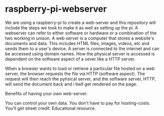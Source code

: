 # raspberry-pi-webserver
We are using a raspberry-pi to create a web-server and this repository will include the steps we took to make it as well as setting up the pi. A webserver can refer to either software or hardware or a combination of the two working in unison. A web server is a computer that stores a website's documents and data. This includes HTML files, images, videos, etc and sends them to a user's device. A server is connected to the internet and can be accessed using domain names. How the physical server is accessed is dependent on the software aspect of a sever like a HTTP server.

When a browser wants to load or retrieve a particular file hosted on a web server, the browser requests the file via HTTP (software aspect). The request will then reach the pyhsical server, and the software server, HTTP, will send the document back and i tiwll get rendered on the page.

Benefits of having your own web-server:

You can control your own data.
You don't have to pay for hosting-costs.
You'll get street credit.
Educational resource.
